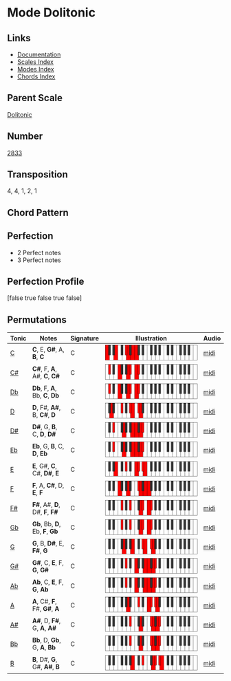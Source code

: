 # Mode Dolitonic

## Links

- [Documentation](README.md)
- [Scales Index](Scales.md)
- [Modes Index](Modes.md)
- [Chords Index](Chords.md)

## Parent Scale

[Dolitonic](ScaleDolitonic.md)

## Number

[2833](https://ianring.com/musictheory/scales/2833)

## Transposition

4, 4, 1, 2, 1

## Chord Pattern



## Perfection

- 2 Perfect notes
- 3 Perfect notes

## Perfection Profile

[false true false true false]

## Permutations

| Tonic | Notes | Signature | Illustration | Audio |
|-------|-------|-----------|--------------|-------|
| [C](ModeCNaturalDolitonic.md) | **C**, E, **G#**, A, **B**, **C** | C | ![CNaturalDolitonic](ModeCNaturalDolitonic.png) | [midi](https://github.com/edipermadi/music/blob/main/docs/ModeCNaturalDolitonic.mid?raw=true) |
| [C#](ModeCSharpDolitonic.md) | **C#**, F, **A**, A#, **C**, **C#** | C | ![CSharpDolitonic](ModeCSharpDolitonic.png) | [midi](https://github.com/edipermadi/music/blob/main/docs/ModeCSharpDolitonic.mid?raw=true) |
| [Db](ModeDFlatDolitonic.md) | **Db**, F, **A**, Bb, **C**, **Db** | C | ![DFlatDolitonic](ModeDFlatDolitonic.png) | [midi](https://github.com/edipermadi/music/blob/main/docs/ModeDFlatDolitonic.mid?raw=true) |
| [D](ModeDNaturalDolitonic.md) | **D**, F#, **A#**, B, **C#**, **D** | C | ![DNaturalDolitonic](ModeDNaturalDolitonic.png) | [midi](https://github.com/edipermadi/music/blob/main/docs/ModeDNaturalDolitonic.mid?raw=true) |
| [D#](ModeDSharpDolitonic.md) | **D#**, G, **B**, C, **D**, **D#** | C | ![DSharpDolitonic](ModeDSharpDolitonic.png) | [midi](https://github.com/edipermadi/music/blob/main/docs/ModeDSharpDolitonic.mid?raw=true) |
| [Eb](ModeEFlatDolitonic.md) | **Eb**, G, **B**, C, **D**, **Eb** | C | ![EFlatDolitonic](ModeEFlatDolitonic.png) | [midi](https://github.com/edipermadi/music/blob/main/docs/ModeEFlatDolitonic.mid?raw=true) |
| [E](ModeENaturalDolitonic.md) | **E**, G#, **C**, C#, **D#**, **E** | C | ![ENaturalDolitonic](ModeENaturalDolitonic.png) | [midi](https://github.com/edipermadi/music/blob/main/docs/ModeENaturalDolitonic.mid?raw=true) |
| [F](ModeFNaturalDolitonic.md) | **F**, A, **C#**, D, **E**, **F** | C | ![FNaturalDolitonic](ModeFNaturalDolitonic.png) | [midi](https://github.com/edipermadi/music/blob/main/docs/ModeFNaturalDolitonic.mid?raw=true) |
| [F#](ModeFSharpDolitonic.md) | **F#**, A#, **D**, D#, **F**, **F#** | C | ![FSharpDolitonic](ModeFSharpDolitonic.png) | [midi](https://github.com/edipermadi/music/blob/main/docs/ModeFSharpDolitonic.mid?raw=true) |
| [Gb](ModeGFlatDolitonic.md) | **Gb**, Bb, **D**, Eb, **F**, **Gb** | C | ![GFlatDolitonic](ModeGFlatDolitonic.png) | [midi](https://github.com/edipermadi/music/blob/main/docs/ModeGFlatDolitonic.mid?raw=true) |
| [G](ModeGNaturalDolitonic.md) | **G**, B, **D#**, E, **F#**, **G** | C | ![GNaturalDolitonic](ModeGNaturalDolitonic.png) | [midi](https://github.com/edipermadi/music/blob/main/docs/ModeGNaturalDolitonic.mid?raw=true) |
| [G#](ModeGSharpDolitonic.md) | **G#**, C, **E**, F, **G**, **G#** | C | ![GSharpDolitonic](ModeGSharpDolitonic.png) | [midi](https://github.com/edipermadi/music/blob/main/docs/ModeGSharpDolitonic.mid?raw=true) |
| [Ab](ModeAFlatDolitonic.md) | **Ab**, C, **E**, F, **G**, **Ab** | C | ![AFlatDolitonic](ModeAFlatDolitonic.png) | [midi](https://github.com/edipermadi/music/blob/main/docs/ModeAFlatDolitonic.mid?raw=true) |
| [A](ModeANaturalDolitonic.md) | **A**, C#, **F**, F#, **G#**, **A** | C | ![ANaturalDolitonic](ModeANaturalDolitonic.png) | [midi](https://github.com/edipermadi/music/blob/main/docs/ModeANaturalDolitonic.mid?raw=true) |
| [A#](ModeASharpDolitonic.md) | **A#**, D, **F#**, G, **A**, **A#** | C | ![ASharpDolitonic](ModeASharpDolitonic.png) | [midi](https://github.com/edipermadi/music/blob/main/docs/ModeASharpDolitonic.mid?raw=true) |
| [Bb](ModeBFlatDolitonic.md) | **Bb**, D, **Gb**, G, **A**, **Bb** | C | ![BFlatDolitonic](ModeBFlatDolitonic.png) | [midi](https://github.com/edipermadi/music/blob/main/docs/ModeBFlatDolitonic.mid?raw=true) |
| [B](ModeBNaturalDolitonic.md) | **B**, D#, **G**, G#, **A#**, **B** | C | ![BNaturalDolitonic](ModeBNaturalDolitonic.png) | [midi](https://github.com/edipermadi/music/blob/main/docs/ModeBNaturalDolitonic.mid?raw=true) |

